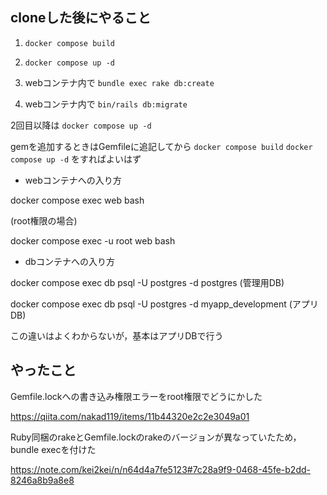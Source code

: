 ## cloneした後にやること

1. `docker compose build`

2. `docker compose up -d`

3. webコンテナ内で `bundle exec rake db:create`

4. webコンテナ内で `bin/rails db:migrate`


2回目以降は `docker compose up -d`

gemを追加するときはGemfileに追記してから `docker compose build` `docker compose up -d` をすればよいはず


- webコンテナへの入り方

docker compose exec web bash

(root権限の場合)

docker compose exec -u root web bash


- dbコンテナへの入り方

docker compose exec db psql -U postgres -d postgres  (管理用DB)

docker compose exec db psql -U postgres -d myapp_development  (アプリDB)

この違いはよくわからないが，基本はアプリDBで行う


## やったこと
Gemfile.lockへの書き込み権限エラーをroot権限でどうにかした

https://qiita.com/nakad119/items/11b44320e2c2e3049a01


Ruby同梱のrakeとGemfile.lockのrakeのバージョンが異なっていたため，bundle execを付けた

https://note.com/kei2kei/n/n64d4a7fe5123#7c28a9f9-0468-45fe-b2dd-8246a8b9a8e8